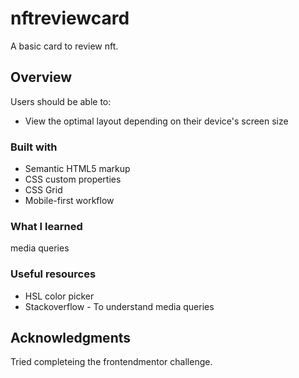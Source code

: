 # nftreviewcard
A basic card to review nft.

## Overview

Users should be able to:

- View the optimal layout depending on their device's screen size



### Built with

- Semantic HTML5 markup
- CSS custom properties
- CSS Grid
- Mobile-first workflow



### What I learned

media queries



### Useful resources

- HSL color picker 
- Stackoverflow - To understand media queries



## Acknowledgments

Tried completeing the frontendmentor challenge.

